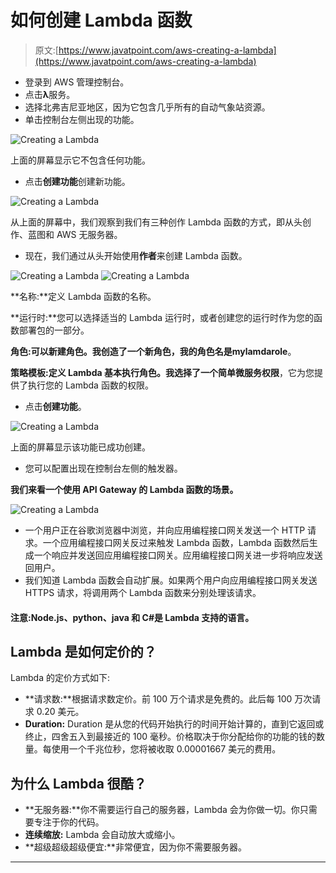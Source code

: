 # 如何创建 Lambda 函数

> 原文:[https://www.javatpoint.com/aws-creating-a-lambda](https://www.javatpoint.com/aws-creating-a-lambda)

*   登录到 AWS 管理控制台。
*   点击**λ**服务。
*   选择北弗吉尼亚地区，因为它包含几乎所有的自动气象站资源。
*   单击控制台左侧出现的功能。

![Creating a Lambda](../Images/f0e1be6e30d1999915068b6f5c04f829.png)

上面的屏幕显示它不包含任何功能。

*   点击**创建功能**创建新功能。

![Creating a Lambda](../Images/155feb315a3b6d75a5a77ab384b96572.png)

从上面的屏幕中，我们观察到我们有三种创作 Lambda 函数的方式，即从头创作、蓝图和 AWS 无服务器。

*   现在，我们通过从头开始使用**作者**来创建 Lambda 函数。

![Creating a Lambda](../Images/168cf311ba5ea182fe13d9dc22eef83f.png)
![Creating a Lambda](../Images/c4c8d96d4b66f01ee1c6d6bbfc259dd8.png)

**名称:**定义 Lambda 函数的名称。

**运行时:**您可以选择适当的 Lambda 运行时，或者创建您的运行时作为您的函数部署包的一部分。

**角色:**可以新建角色。我创造了一个新角色，我的角色名是**mylamdarole**。

**策略模板:**定义 Lambda 基本执行角色。我选择了一个**简单微服务权限**，它为您提供了执行您的 Lambda 函数的权限。

*   点击**创建功能**。

![Creating a Lambda](../Images/aa917b134a8091f960b272d721d07886.png)

上面的屏幕显示该功能已成功创建。

*   您可以配置出现在控制台左侧的触发器。

**我们来看一个使用 API Gateway 的 Lambda 函数的场景。**

![Creating a Lambda](../Images/a5fb107b9f66f223eafef98c20ee4e5c.png)

*   一个用户正在谷歌浏览器中浏览，并向应用编程接口网关发送一个 HTTP 请求。一个应用编程接口网关反过来触发 Lambda 函数，Lambda 函数然后生成一个响应并发送回应用编程接口网关。应用编程接口网关进一步将响应发送回用户。
*   我们知道 Lambda 函数会自动扩展。如果两个用户向应用编程接口网关发送 HTTPS 请求，将调用两个 Lambda 函数来分别处理该请求。

#### 注意:Node.js、python、java 和 C#是 Lambda 支持的语言。

## Lambda 是如何定价的？

Lambda 的定价方式如下:

*   **请求数:**根据请求数定价。前 100 万个请求是免费的。此后每 100 万次请求 0.20 美元。
*   **Duration:** Duration 是从您的代码开始执行的时间开始计算的，直到它返回或终止，四舍五入到最接近的 100 毫秒。价格取决于你分配给你的功能的钱的数量。每使用一个千兆位秒，您将被收取 0.00001667 美元的费用。

## 为什么 Lambda 很酷？

*   **无服务器:**你不需要运行自己的服务器，Lambda 会为你做一切。你只需要专注于你的代码。
*   **连续缩放:** Lambda 会自动放大或缩小。
*   **超级超级超级便宜:**非常便宜，因为你不需要服务器。

* * *